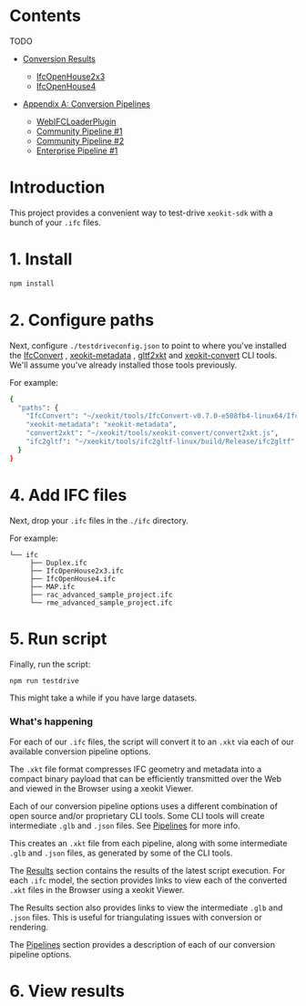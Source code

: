 # Contents

TODO

- [Conversion Results](#conversion-results)
    + [IfcOpenHouse2x3](#ifcopenhouse2x3)
    + [IfcOpenHouse4](#ifcopenhouse4)

- [Appendix A: Conversion Pipelines](#conversion-results)
    * [WebIFCLoaderPlugin](#webifcloaderplugin)
    * [Community Pipeline #1](#community-pipeline--1)
    * [Community Pipeline #2](#community-pipeline--2)
    * [Enterprise Pipeline #1](#enterprise-pipeline--1)

# Introduction

This project provides a convenient way to test-drive ````xeokit-sdk```` with a bunch of your ````.ifc```` files.

# 1. Install 

````bash
npm install
````

# 2. Configure paths

Next, configure ````./testdriveconfig.json```` to point to where you've installed the [IfcConvert]()
, [xeokit-metadata]()
, [gltf2xkt]() and [xeokit-convert]() CLI tools. We'll assume you've already installed those tools previously.

For example:

````bash
{
  "paths": {
    "IfcConvert": "~/xeokit/tools/IfcConvert-v0.7.0-e508fb4-linux64/IfcConvert",
    "xeokit-metadata": "xeokit-metadata",
    "convert2xkt": "~/xeokit/tools/xeokit-convert/convert2xkt.js",
    "ifc2gltf": "~/xeokit/tools/ifc2gltf-linux/build/Release/ifc2gltf"
  }
}
````

# 4. Add IFC files

Next, drop your ````.ifc```` files in the ````./ifc```` directory.

For example:

````
└── ifc
     ├── Duplex.ifc
     ├── IfcOpenHouse2x3.ifc
     ├── IfcOpenHouse4.ifc
     ├── MAP.ifc
     ├── rac_advanced_sample_project.ifc
     └── rme_advanced_sample_project.ifc
````
# 5. Run script 

Finally, run the script:

````bash
npm run testdrive
````

This might take a while if you have large datasets.

### What's happening

For each of our ````.ifc```` files, the script will convert it to an ````.xkt```` via each of our available conversion
pipeline options.

The ````.xkt```` file format compresses IFC geometry and metadata into a compact binary payload that can be efficiently
transmitted over the Web and viewed in the Browser using a xeokit Viewer.

Each of our conversion pipeline options uses a different combination of open source and/or proprietary CLI tools. Some
CLI tools will create intermediate ````.glb```` and ````.json```` files. See [Pipelines](#pipelines) for more info.

This creates an ````.xkt```` file from each pipeline, along with some intermediate ````.glb```` and ````.json```` files,
as generated by some of the CLI tools.

The [Results](#results) section contains the results of the latest script execution. For each ````.ifc```` model, the
section provides links to view each of the converted ````.xkt```` files in the Browser using a xeokit Viewer.

The Results section also provides links to view the intermediate ````.glb```` and
````.json```` files. This is useful for triangulating issues with conversion or rendering.

The [Pipelines](#pipelines) section provides a description of each of our conversion pipeline options.

# 6. View results

